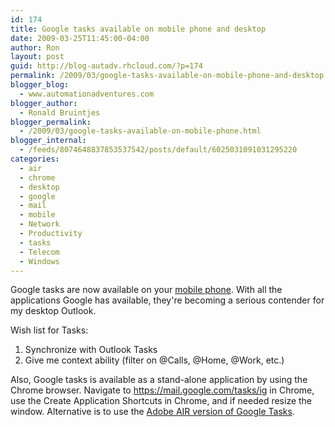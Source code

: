 ```yaml
---
id: 174
title: Google tasks available on mobile phone and desktop
date: 2009-03-25T11:45:00-04:00
author: Ron
layout: post
guid: http://blog-autadv.rhcloud.com/?p=174
permalink: /2009/03/google-tasks-available-on-mobile-phone-and-desktop.html
blogger_blog:
  - www.automationadventures.com
blogger_author:
  - Ronald Bruintjes
blogger_permalink:
  - /2009/03/google-tasks-available-on-mobile-phone.html
blogger_internal:
  - /feeds/8074648837853537542/posts/default/6025031091031295220
categories:
  - air
  - chrome
  - desktop
  - google
  - mail
  - mobile
  - Network
  - Productivity
  - tasks
  - Telecom
  - Windows
---
```

Google tasks are now available on your <a href="http://www.google.com/support/mobile/bin/answer.py?answer=128061" target="_blank">mobile phone</a>. With all the applications Google has available, they're becoming a serious contender for my desktop Outlook.

Wish list for Tasks:

  1. Synchronize with Outlook Tasks
  2. Give me context ability (filter on @Calls, @Home, @Work, etc.)

<div>
  Also, Google tasks is available as a stand-alone application by using the Chrome browser. Navigate to <a href="https://mail.google.com/tasks/ig" target="_blank">https://mail.google.com/tasks/ig</a> in Chrome, use the Create Application Shortcuts in Chrome, and if needed resize the window. Alternative is to use the <a href="http://www.adobe.com/cfusion/marketplace/index.cfm?event=marketplace.offering&offeringID=10723" target="_blank">Adobe AIR version of Google Tasks</a>.
</div>